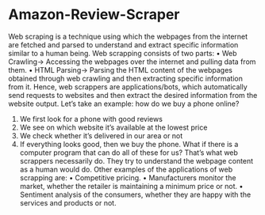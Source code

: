 # Amazon-Review-Scraper

Web scraping is a technique using which the webpages from the internet are fetched and parsed to understand and extract specific information similar to a human being. Web scrapping consists of two parts:
• Web Crawling→ Accessing the webpages over the internet and pulling data from them.
• HTML Parsing→ Parsing the HTML content of the webpages obtained through web crawling and then extracting specific information from it.
Hence, web scrappers are applications/bots, which automatically send requests to websites and then extract the desired information from the website output.
Let’s take an example:
how do we buy a phone online?
1. We first look for a phone with good reviews
2. We see on which website it’s available at the lowest price
3. We check whether it’s delivered in our area or not
4. If everything looks good, then we buy the phone.
What if there is a computer program that can do all of these for us? That’s what web scrappers necessarily do. They try to understand the webpage content as a human would do.
Other examples of the applications of web scrapping are:
• Competitive pricing.
• Manufacturers monitor the market, whether the retailer is maintaining a minimum price or not.
• Sentiment analysis of the consumers, whether they are happy with the services and products or not.

